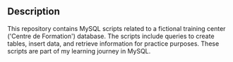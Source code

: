 ## Description
This repository contains MySQL scripts related to a fictional training center ('Centre de Formation') database. The scripts include queries to create tables, insert data, and retrieve information for practice purposes. These scripts are part of my learning journey in MySQL.

